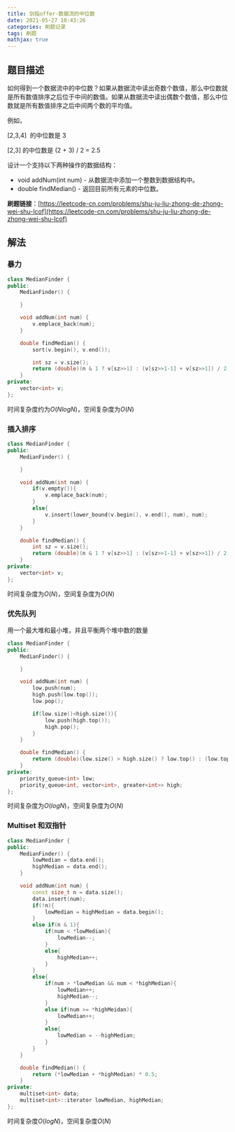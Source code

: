 ```yaml
---
title: 剑指offer-数据流的中位数
date: 2021-05-27 10:43:26
categories: 刷题记录
tags: 刷题
mathjax: true
---
```


## 题目描述

如何得到一个数据流中的中位数？如果从数据流中读出奇数个数值，那么中位数就是所有数值排序之后位于中间的数值。如果从数据流中读出偶数个数值，那么中位数就是所有数值排序之后中间两个数的平均值。

例如，

[2,3,4]  的中位数是 3

[2,3] 的中位数是 (2 + 3) / 2 = 2.5

设计一个支持以下两种操作的数据结构：

- void addNum(int num) - 从数据流中添加一个整数到数据结构中。
- double findMedian() - 返回目前所有元素的中位数。

**刷题链接**：[https://leetcode-cn.com/problems/shu-ju-liu-zhong-de-zhong-wei-shu-lcof](https://leetcode-cn.com/problems/shu-ju-liu-zhong-de-zhong-wei-shu-lcof)

<!--more-->

## 解法

### 暴力

```C++
class MedianFinder {
public:
    MedianFinder() {

    }

    void addNum(int num) {
        v.emplace_back(num);
    }

    double findMedian() {
        sort(v.begin(), v.end());

        int sz = v.size();
        return (double)(n & 1 ? v[sz>>1] : (v[sz>>1-1] + v[sz>>1]) / 2);
    }
private:
    vector<int> v;
};
```

时间复杂度约为$O(NlogN)$，空间复杂度为$O(N)$

### 插入排序

```C++
class MedianFinder {
public:
    MedianFinder() {

    }

    void addNum(int num) {
        if(v.empty()){
            v.emplace_back(num);
        }
        else{
            v.insert(lower_bound(v.begin(), v.end(), num), num);
        }
    }

    double findMedian() {
        int sz = v.size();
        return (double)(n & 1 ? v[sz>>1] : (v[sz>>1-1] + v[sz>>1]) / 2);
    }
private:
    vector<int> v;
};
```

时间复杂度为$O(N)$，空间复杂度为$O(N)$

### 优先队列

用一个最大堆和最小堆，并且平衡两个堆中数的数量

```C++
class MedianFinder {
public:
    MedianFinder() {

    }

    void addNum(int num) {
        low.push(num);
        high.push(low.top());
        low.pop();

        if(low.size()<high.size()){
            low.push(high.top());
            high.pop();
        }
    }

    double findMedian() {
        return (double)(low.size() > high.size() ? low.top() : (low.top()+high.top())/2);
    }
private:
    priority_queue<int> low;
    priority_queue<int, vector<int>, greater<int>> high;
};
```

时间复杂度为$O(logN)$，空间复杂度为$O(N)$

### Multiset 和双指针

```C++
class MedianFinder {
public:
    MedianFinder() {
        lowMedian = data.end();
        highMedian = data.end();
    }

    void addNum(int num) {
        const size_t n = data.size();
        data.insert(num);
        if(!n){
            lowMedian = highMedian = data.begin();
        }
        else if(n & 1){
            if(num < *lowMedian){
                lowMedian--;
            }
            else{
                highMedian++;
            }
        }
        else{
            if(num > *lowMedian && num < *highMedian){
                lowMedian++;
                highMedian--;
            }
            else if(num >= *highMeidan){
                lowMedian++;
            }
            else{
                lowMedian = --highMedian;
            }
        }
    }

    double findMedian() {
        return (*lowMedian + *highMedian) * 0.5;
    }
private:
    multiset<int> data;
    multiset<int>::iterator lowMedian, highMedian;
};
```

时间复杂度$O(logN)$，空间复杂度$O(N)$
